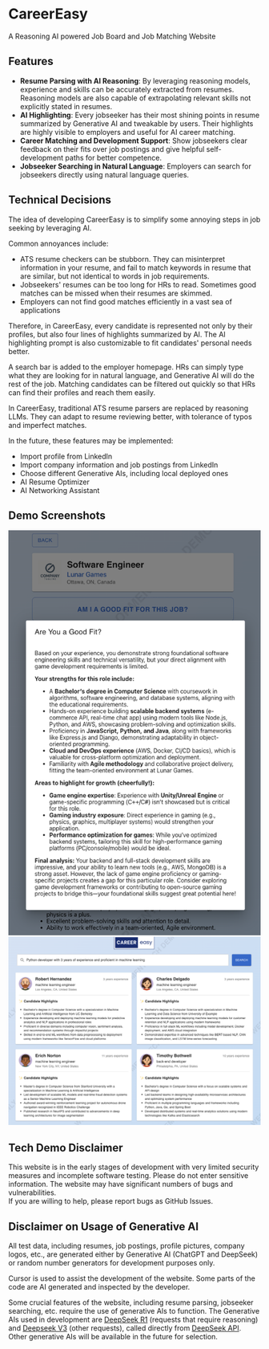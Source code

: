 
# CareerEasy
A Reasoning AI powered Job Board and Job Matching Website
## Features
- **Resume Parsing with AI Reasoning**: By leveraging reasoning models, experience and skills can be accurately extracted from resumes. Reasoning models are also capable of extrapolating relevant skills not explicitly stated in resumes.
- **AI Highlighting**: Every jobseeker has their most shining points in resume summarized by Generative AI and tweakable by users. Their highlights are highly visible to employers and useful for AI career matching.
- **Career Matching and Development Support**: Show jobseekers clear feedback on their fits over job postings and give helpful self-development paths for better competence.
- **Jobseeker Searching in Natural Language**: Employers can search for jobseekers directly using natural language queries.
## Technical Decisions
The idea of developing CareerEasy is to simplify some annoying steps in job seeking by leveraging AI.

Common annoyances include:
- ATS resume checkers can be stubborn. They can misinterpret information in your resume, and fail to match keywords in resume that are similar, but not identical to words in job requirements.
- Jobseekers' resumes can be too long for HRs to read. Sometimes good matches can be missed when their resumes are skimmed.
- Employers can not find good matches efficiently in a vast sea of applications

Therefore, in CareerEasy, every candidate is represented not only by their profiles, but also four lines of highlights summarized by AI. The AI highlighting prompt is also customizable to fit candidates' personal needs better.

A search bar is added to the employer homepage. HRs can simply type what they are looking for in natural language, and Generative AI will do the rest of the job. Matching candidates can be filtered out quickly so that HRs can find their profiles and reach them easily.

In CareerEasy, traditional ATS resume parsers are replaced by reasoning LLMs. They can adapt to resume reviewing better, with tolerance of typos and imperfect matches.

In the future, these features may be implemented:
- Import profile from LinkedIn
- Import company information and job postings from LinkedIn
- Choose different Generative AIs, including local deployed ones
- AI Resume Optimizer
- AI Networking Assistant

## Demo Screenshots
![demo-1.png](demo-1.png)
![demo-2.png](demo-2.png)
## Tech Demo Disclaimer
This website is in the early stages of development with very limited security measures and incomplete software testing.
Please do not enter sensitive information. The website may have significant numbers of bugs and vulnerabilities. \
If you are willing to help, please report bugs as GitHub Issues.
## Disclaimer on Usage of Generative AI
All test data, including resumes, job postings, profile pictures, company logos, etc., are generated either by Generative AI (ChatGPT and DeepSeek) or random number generators for development purposes only.

Cursor is used to assist the development of the website. Some parts of the code are AI generated and inspected by the developer.

Some crucial features of the website, including resume parsing, jobseeker searching, etc. require the use of generative AIs to function. 
The Generative AIs used in development are [DeepSeek R1](https://huggingface.co/deepseek-ai/DeepSeek-R1) (requests that require reasoning) and [Deepseek V3](https://huggingface.co/deepseek-ai/DeepSeek-V3) (other requests), called directly from [DeepSeek API](https://api-docs.deepseek.com/). Other generative AIs will be available in the future for selection.